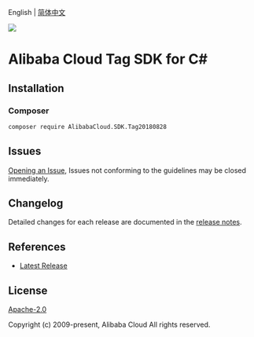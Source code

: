 English | [简体中文](README-CN.md)

![](https://aliyunsdk-pages.alicdn.com/icons/AlibabaCloud.svg)

# Alibaba Cloud Tag SDK for C#

## Installation

### Composer

```bash
composer require AlibabaCloud.SDK.Tag20180828
```

## Issues

[Opening an Issue](https://github.com/aliyun/alibabacloud-csharp-sdk/issues/new), Issues not conforming to the guidelines may be closed immediately.

## Changelog

Detailed changes for each release are documented in the [release notes](./ChangeLog.md).

## References

* [Latest Release](https://github.com/aliyun/alibabacloud-csharp-sdk/)

## License

[Apache-2.0](http://www.apache.org/licenses/LICENSE-2.0)

Copyright (c) 2009-present, Alibaba Cloud All rights reserved.
